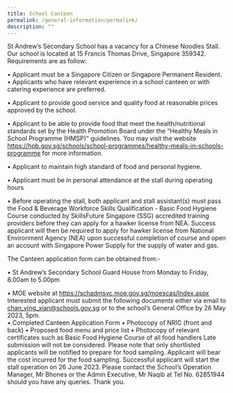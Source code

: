 ```yaml
---
title: School Canteen
permalink: /general-information/permalink/
description: ""
---
```

St Andrew’s Secondary School has a vacancy for a Chinese Noodles Stall.  Our school is located at 15 Francis Thomas Drive,  Singapore 359342.
Requirements are as follow:

•	Applicant must be a Singapore Citizen or Singapore Permanent Resident.                                                                            
•	Applicants who have relevant experience in a school canteen or with catering experience are preferred.

•	Applicant to provide good service and quality food at reasonable prices approved by the school.

•	Applicant to be able to provide food that meet the health/nutritional standards set by the Health Promotion Board under the “Healthy Meals in School Programme (HMSP)” guidelines. You may visit the website https://hpb.gov.sg/schools/school-programmes/healthy-meals-in-schools-programme for more information.

•	Applicant to maintain high standard of food and personal hygiene.

•	Applicant must be in personal attendance at the stall during operating hours

•	Before operating the stall, both applicant and stall assistant(s) must pass the Food & Beverage Workforce Skills Qualification - Basic Food Hygiene Course conducted by SkillsFuture Singapore (SSG) accredited training providers before they can apply for a hawker license from NEA. Success applicant will then be required to apply for hawker license from National Environment Agency (NEA) upon successful completion of course and open an account with Singapore Power Supply for the supply of water and gas.

The Canteen application form can be obtained from:-

•	St Andrew’s Secondary School Guard House from Monday to Friday, 8.00am to 5.00pm

•	MOE website at https://schadmsvc.moe.gov.sg/moescas/Index.aspx
Interested applicant must submit the following documents either via email to chan_ying_xian@schools.gov.sg or to the school’s General Office by 26 May 2023, 5pm.  
•	Completed Canteen Application Form
•	Photocopy of NRIC (front and back)
•	Proposed food menu and price list
•	Photocopy of relevant certificates such as Basic Food Hygiene Course of all food handlers
Late submission will not be considered.
Please note that only shortlisted applicants will be notified to prepare for food sampling. Applicant will bear the cost incurred for the food sampling.
Successful applicant will start the stall operation on 26 June 2023.
Please contact the School’s Operation Manager, Mr Bhones or the Admin Executive, Mr Naqib at Tel No. 62851944 should you have any queries.
Thank you.
